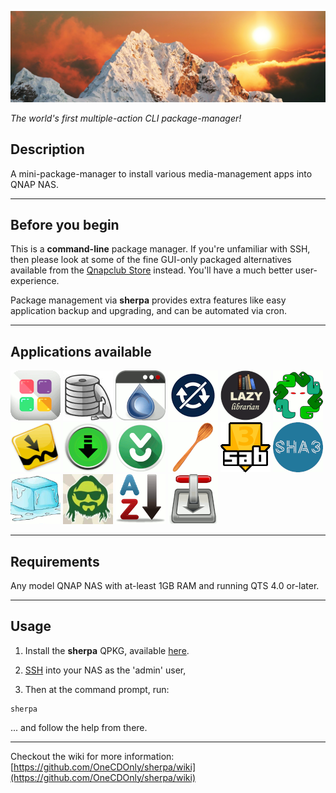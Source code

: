 ![icon](images/sherpa.wide.png)

*The world's first multiple-action CLI package-manager!*

## Description

A mini-package-manager to install various media-management apps into QNAP NAS.

---
## Before you begin

This is a **command-line** package manager. If you're unfamiliar with SSH, then please look at some of the fine GUI-only packaged alternatives available from the [Qnapclub Store](https://qnapclub.eu/en) instead. You'll have a much better user-experience.

Package management via **sherpa** provides extra features like easy application backup and upgrading, and can be automated via cron.

---
## Applications available
[![Entware](images/Entware.gif)](https://github.com/Entware/Entware/wiki)
[![Par2](images/Par2.gif)](https://github.com/Parchive/par2cmdline)
[![Deluge](images/Deluge-web.gif)](https://dev.deluge-torrent.org/)
[![HideThatBanner](images/HideThatBanner.gif)](https://github.com/OneCDOnly/HideThatBanner)
[![LazyLibrarian](images/LazyLibrarian.gif)](https://lazylibrarian.gitlab.io/)
[![Medusa](images/OMedusa.gif)](https://github.com/pymedusa/Medusa)
[![Mylar3](images/Mylar3.gif)](https://github.com/mylar3/mylar3)
[![NZBGet](images/NZBGet.gif)](https://nzbget.net/)
[![nzbToMedia](images/nzbToMedia.gif)](https://github.com/clinton-hall/nzbToMedia)
[![RunLast](images/RunLast.gif)](https://github.com/OneCDOnly/RunLast)
[![SABnzbd](images/SABnzbd.gif)](https://sabnzbd.org/wiki/)
[![sha3sum](images/sha3sum.gif)](https://github.com/maandree/sha3sum)
[![SickChill](images/SickChill.gif)](https://github.com/SickChill/SickChill)
[![SickGear](images/OSickGear.gif)](https://github.com/SickGear/SickGear/wiki)
[![SortMyQPKGs](images/SortMyQPKGs.gif)](https://github.com/OneCDOnly/SortMyQPKGs)
[![Transmission](images/OTransmission.gif)](https://transmissionbt.com/)

---
## Requirements

Any model QNAP NAS with at-least 1GB RAM and running QTS 4.0 or-later.

---
## Usage

1) Install the **sherpa** QPKG, available [here](https://github.com/OneCDOnly/sherpa/tree/main/QPKGs/sherpa/build).

2) [SSH](https://www.qnap.com/en/how-to/knowledge-base/article/how-to-access-qnap-nas-by-ssh/) into your NAS as the 'admin' user,

3) Then at the command prompt, run:

```
sherpa
```

... and follow the help from there.

---
Checkout the wiki for more information: [https://github.com/OneCDOnly/sherpa/wiki](https://github.com/OneCDOnly/sherpa/wiki)